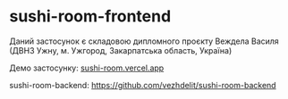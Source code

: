 # sushi-room-frontend

Даний застосунок є складовою дипломного проєкту Веждела Василя (ДВНЗ Ужну, м. Ужгород, Закарпатська область, Україна)

Демо застосунку: [sushi-room.vercel.app](https://sushi-room.vercel.app/)

sushi-room-backend: https://github.com/vezhdelit/sushi-room-backend
